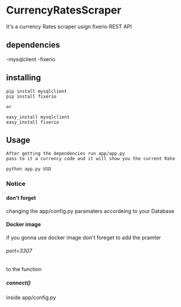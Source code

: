 # CurrencyRatesScraper

It's a currency Rates scraper usign fixerio REST API


## dependencies
  -mysqlclient
  -fixerio
  
## installing
    
    pip install mysqlclient
    pip install fixerio
    
    or
    
    easy_install mysqlclient
    easy_install fixerio
 
 ## Usage 
    After getting the dependencies run app/app.py
    pass to it a currency code and it will show you the current Rate
    
    python app.py USD
   
   
### Notice

#### don't forget 
changing the app/config.py paramaters
accordeing to your Database 

#### Docker image
if you gonna use docker image don't foreget to add the pramter 
###### port=3307 
to the function 
##### connect() 
inside app/config.py   
